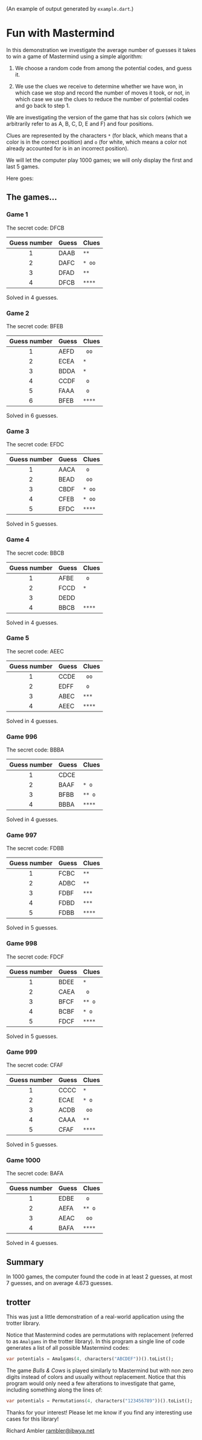 
(An example of output generated by `example.dart`.)

# Fun with Mastermind

In this demonstration we investigate the average number of guesses it
takes to win a game of Mastermind using a simple algorithm:

1. We choose a random code from among the potential codes, and guess it.

2. We use the clues we receive to determine whether we have won, in which case we stop and record the number of moves it took, or not, in which case we use the clues to reduce the number of potential codes and go back to step 1.

We are investigating the version of the game that has six colors (which we arbitrarily refer to as A, B, C, D, E and F) and four positions.

Clues are represented by the characters `*` (for black, which means that a color is in the correct position) and `o` (for white, which means a color not already accounted for is in an incorrect position).

We will let the computer play 1000 games; we will only display the first and last 5 games.
  
Here goes:

## The games...
  
  

### Game 1

The secret code: DFCB

|Guess number|Guess|Clues|
|:--:|:--|:--|
|1|DAAB|` **  `|
|2|DAFC|` * oo `|
|3|DFAD|` **  `|
|4|DFCB|` ****  `|

Solved in 4 guesses.

### Game 2

The secret code: BFEB

|Guess number|Guess|Clues|
|:--:|:--|:--|
|1|AEFD|`  oo `|
|2|ECEA|` *  `|
|3|BDDA|` *  `|
|4|CCDF|`  o `|
|5|FAAA|`  o `|
|6|BFEB|` ****  `|

Solved in 6 guesses.

### Game 3

The secret code: EFDC

|Guess number|Guess|Clues|
|:--:|:--|:--|
|1|AACA|`  o `|
|2|BEAD|`  oo `|
|3|CBDF|` * oo `|
|4|CFEB|` * oo `|
|5|EFDC|` ****  `|

Solved in 5 guesses.

### Game 4

The secret code: BBCB

|Guess number|Guess|Clues|
|:--:|:--|:--|
|1|AFBE|`  o `|
|2|FCCD|` *  `|
|3|DEDD|`   `|
|4|BBCB|` ****  `|

Solved in 4 guesses.

### Game 5

The secret code: AEEC

|Guess number|Guess|Clues|
|:--:|:--|:--|
|1|CCDE|`  oo `|
|2|EDFF|`  o `|
|3|ABEC|` ***  `|
|4|AEEC|` ****  `|

Solved in 4 guesses.

### Game 996

The secret code: BBBA

|Guess number|Guess|Clues|
|:--:|:--|:--|
|1|CDCE|`   `|
|2|BAAF|` * o `|
|3|BFBB|` ** o `|
|4|BBBA|` ****  `|

Solved in 4 guesses.

### Game 997

The secret code: FDBB

|Guess number|Guess|Clues|
|:--:|:--|:--|
|1|FCBC|` **  `|
|2|ADBC|` **  `|
|3|FDBF|` ***  `|
|4|FDBD|` ***  `|
|5|FDBB|` ****  `|

Solved in 5 guesses.

### Game 998

The secret code: FDCF

|Guess number|Guess|Clues|
|:--:|:--|:--|
|1|BDEE|` *  `|
|2|CAEA|`  o `|
|3|BFCF|` ** o `|
|4|BCBF|` * o `|
|5|FDCF|` ****  `|

Solved in 5 guesses.

### Game 999

The secret code: CFAF

|Guess number|Guess|Clues|
|:--:|:--|:--|
|1|CCCC|` *  `|
|2|ECAE|` * o `|
|3|ACDB|`  oo `|
|4|CAAA|` **  `|
|5|CFAF|` ****  `|

Solved in 5 guesses.

### Game 1000

The secret code: BAFA

|Guess number|Guess|Clues|
|:--:|:--|:--|
|1|EDBE|`  o `|
|2|AEFA|` ** o `|
|3|AEAC|`  oo `|
|4|BAFA|` ****  `|

Solved in 4 guesses.
## Summary

In 1000 games, the computer found the code in at least 2 guesses, at most 7 guesses, and on average 4.673 guesses.
## trotter

This was just a little demonstration of a real-world application using the trotter library.

Notice that Mastermind codes are permutations with replacement (referred to as `Amalgams` in the trotter library). In this program a single line of code generates a list of all possible Mastermind codes:

```dart
var potentials = Amalgams(4, characters("ABCDEF"))().toList();
```

The game *Bulls & Cows* is played similarly to Mastermind but with non zero digits instead of colors and usually without replacement. Notice that this program would only need a few alterations to investigate that game, including something along the lines of:

```dart
var potentials = Permutations(4, characters("123456789"))().toList();
```

Thanks for your interest! Please let me know if you find any interesting use cases for this library!

Richard Ambler rambler@ibwya.net

  
